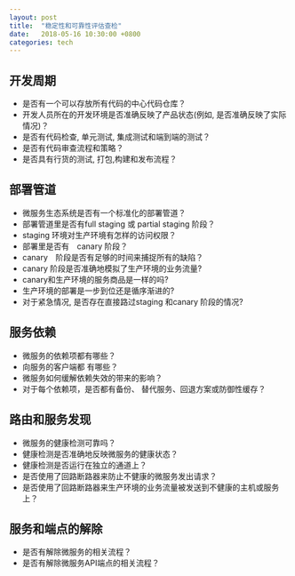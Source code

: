 ```yaml
---
layout: post
title:  "稳定性和可靠性评估查检"
date:   2018-05-16 10:30:00 +0800
categories: tech
---
```


## 开发周期
- 是否有一个可以存放所有代码的中心代码仓库？
- 开发人员所在的开发环境是否准确反映了产品状态(例如, 是否准确反映了实际情况)？
- 是否有代码检查, 单元测试, 集成测试和端到端的测试？
- 是否有代码审查流程和策略？
- 是否具有行货的测试, 打包,构建和发布流程？

## 部署管道
- 微服务生态系统是否有一个标准化的部署管道？　
- 部署管道里是否有full staging 或 partial staging 阶段？
- staging 环境对生产环境有怎样的访问权限？
- 部署里是否有　canary 阶段？
- canary　阶段是否有足够的时间来捕捉所有的缺陷？
- canary 阶段是否准确地模拟了生产环境的业务流量?
- canary和生产环境的服务商品是一样的吗? 
- 生产环境的部署是一步到位还是循序渐进的?
- 对于紧急情况, 是否存在直接路过staging 和canary 阶段的情况?

## 服务依赖
- 微服务的依赖项都有哪些？ 
- 向服务的客户端都 有哪些？
- 微服务如何缓解依赖失效的带来的影响？
- 对于每个依赖项，是否都有备份、 替代服务、回退方案或防御性缓存？

## 路由和服务发现
- 微服务的健康检测可靠吗？
- 健康检测是否准确地反映微服务的健康状态？　
- 健康检测是否运行在独立的通道上？
- 是否使用了回路断路器来防止不健康的微服务发出请求？
- 是否使用了回路断路器来生产环境的业务流量被发送到不健康的主机或服务上？

## 服务和端点的解除
- 是否有解除微服务的相关流程？
- 是否有解除微服务API端点的相关流程？
